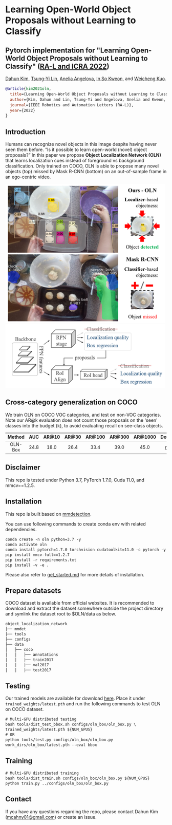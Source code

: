 
# Learning Open-World Object Proposals without Learning to Classify

## Pytorch implementation for "Learning Open-World Object Proposals without Learning to Classify" ([RA-L and ICRA 2022](https://arxiv.org/abs/2108.06753)) <br/>

[Dahun Kim](https://mcahny.github.io/), [Tsung-Yi Lin](https://scholar.google.com/citations?user=_BPdgV0AAAAJ), [Anelia Angelova](https://scholar.google.co.kr/citations?user=nkmDOPgAAAAJ), [In So Kweon](https://rcv.kaist.ac.kr), and [Weicheng Kuo](https://weichengkuo.github.io/).

```bibtex
@article{kim2021oln,
  title={Learning Open-World Object Proposals without Learning to Classify},
  author={Kim, Dahun and Lin, Tsung-Yi and Angelova, Anelia and Kweon, In So and Kuo, Weicheng},
  journal={IEEE Robotics and Automation Letters (RA-L)},
  year={2022}
}
```


## Introduction

Humans can recognize novel objects in this image despite having never seen them  before. “Is it possible to learn open-world (novel) object proposals?” In this paper we propose **Object Localization Network (OLN)** that learns localization cues instead of foreground vs background classification. Only trained on COCO, OLN is able to propose many novel objects (top) missed by Mask R-CNN (bottom) on an out-of-sample frame in an ego-centric video.

<img src="./images/epic.png" width="500"> <img src="./images/oln_overview.png" width="500"> <br/>

## Cross-category generalization on COCO

We train OLN on COCO VOC categories, and test on non-VOC categories. Note our AR@k evaluation does not count those proposals on the 'seen' classes into the budget (k), to avoid evaluating recall on see-class objects.

|     Method     |  AUC  | AR@10 | AR@30 | AR@100 | AR@300 | AR@1000 | Download |
|:--------------:|:-----:|:-----:|:-----:|:------:|:------:|:-------:|:--------:|
|    OLN-Box     | 24.8  | 18.0  | 26.4  |  33.4  |  39.0  |  45.0   | [model](https://drive.google.com/uc?id=1uL6TRhpSILvWeR6DZ0x9K9VywrQXQvq9) |


## Disclaimer

This repo is tested under Python 3.7, PyTorch 1.7.0, Cuda 11.0, and mmcv==1.2.5.

## Installation

This repo is built based on [mmdetection](https://github.com/open-mmlab/mmdetection). 

You can use following commands to create conda env with related dependencies.
```
conda create -n oln python=3.7 -y
conda activate oln
conda install pytorch=1.7.0 torchvision cudatoolkit=11.0 -c pytorch -y
pip install mmcv-full==1.2.7
pip install -r requirements.txt
pip install -v -e . 
```
Please also refer to [get_started.md](docs/get_started.md) for more details of installation.


## Prepare datasets

COCO dataset is available from official websites. It is recommended to download and extract the dataset somewhere outside the project directory and symlink the dataset root to $OLN/data as below.
```
object_localization_network
├── mmdet
├── tools
├── configs
├── data
│   ├── coco
│   │   ├── annotations
│   │   ├── train2017
│   │   ├── val2017
│   │   ├── test2017

```


## Testing
Our trained models are available for download [here](https://drive.google.com/uc?id=1uL6TRhpSILvWeR6DZ0x9K9VywrQXQvq9). Place it under `trained_weights/latest.pth` and run the following commands to test OLN on COCO dataset.

```
# Multi-GPU distributed testing
bash tools/dist_test_bbox.sh configs/oln_box/oln_box.py \
trained_weights/latest.pth ${NUM_GPUS}
# OR
python tools/test.py configs/oln_box/oln_box.py work_dirs/oln_box/latest.pth --eval bbox
```


## Training
```
# Multi-GPU distributed training
bash tools/dist_train.sh configs/oln_box/oln_box.py ${NUM_GPUS}
python train.py ../configs/oln_box/oln_box.py

```


## Contact

If you have any questions regarding the repo, please contact Dahun Kim (mcahny01@gmail.com) or create an issue.
